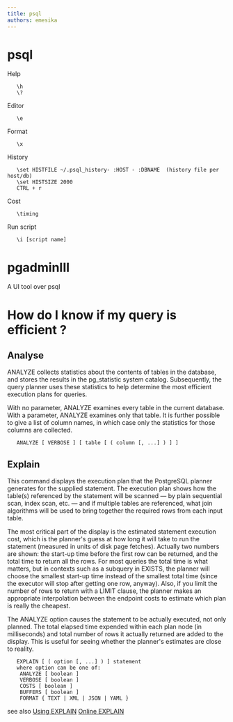 ```yaml
---
title: psql
authors: emesika
---
```


# psql

Help

       \h
       \?

Editor

       \e 

Format

       \x 

History

       \set HISTFILE ~/.psql_history- :HOST - :DBNAME  (history file per host/db)
       \set HISTSIZE 2000
       CTRL + r

Cost

       \timing

Run script

       \i [script name]

# pgadminIII

A UI tool over psql

# How do I know if my query is efficient ?

## Analyse

ANALYZE collects statistics about the contents of tables in the database, and stores the results in the pg_statistic system catalog. Subsequently, the query planner uses these statistics to help determine the most efficient execution plans for queries.

With no parameter, ANALYZE examines every table in the current database. With a parameter, ANALYZE examines only that table. It is further possible to give a list of column names, in which case only the statistics for those columns are collected.

       ANALYZE [ VERBOSE ] [ table [ ( column [, ...] ) ] ]

## Explain

This command displays the execution plan that the PostgreSQL planner generates for the supplied statement. The execution plan shows how the table(s) referenced by the statement will be scanned — by plain sequential scan, index scan, etc. — and if multiple tables are referenced, what join algorithms will be used to bring together the required rows from each input table.

The most critical part of the display is the estimated statement execution cost, which is the planner's guess at how long it will take to run the statement (measured in units of disk page fetches). Actually two numbers are shown: the start-up time before the first row can be returned, and the total time to return all the rows. For most queries the total time is what matters, but in contexts such as a subquery in EXISTS, the planner will choose the smallest start-up time instead of the smallest total time (since the executor will stop after getting one row, anyway). Also, if you limit the number of rows to return with a LIMIT clause, the planner makes an appropriate interpolation between the endpoint costs to estimate which plan is really the cheapest.

The ANALYZE option causes the statement to be actually executed, not only planned. The total elapsed time expended within each plan node (in milliseconds) and total number of rows it actually returned are added to the display. This is useful for seeing whether the planner's estimates are close to reality.

       EXPLAIN [ ( option [, ...] ) ] statement
       where option can be one of:
        ANALYZE [ boolean ]
        VERBOSE [ boolean ]
        COSTS [ boolean ]
        BUFFERS [ boolean ]
        FORMAT { TEXT | XML | JSON | YAML }

see also
[Using EXPLAIN](http://www.postgresql.org/docs/9.0/static/using-explain.htm)
[Online EXPLAIN](http://explain.depesz.com/)
